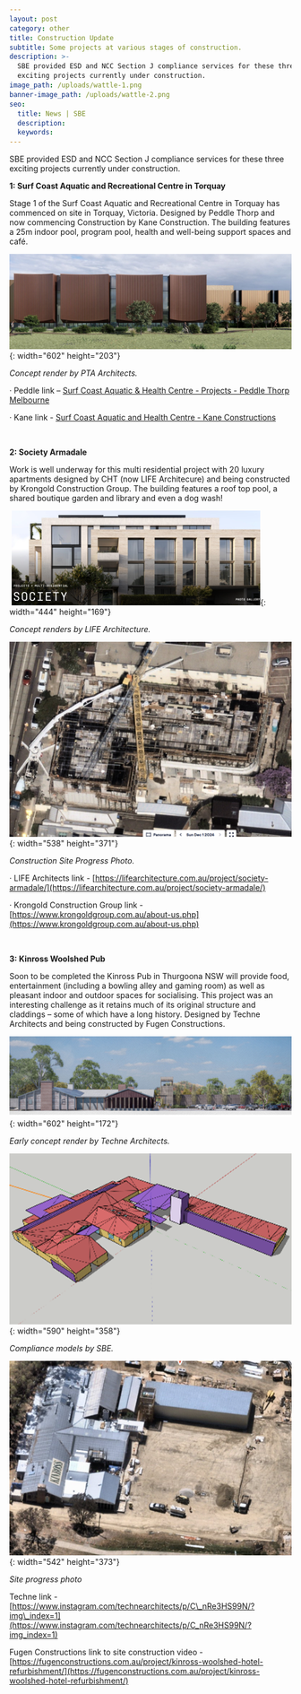 ```yaml
---
layout: post
category: other
title: Construction Update
subtitle: Some projects at various stages of construction.
description: >-
  SBE provided ESD and NCC Section J compliance services for these three
  exciting projects currently under construction.  
image_path: /uploads/wattle-1.png
banner-image_path: /uploads/wattle-2.png
seo:
  title: News | SBE
  description:
  keywords:
---
```

SBE provided ESD and NCC Section J compliance services for these three exciting projects currently under construction.

**1: Surf Coast Aquatic and Recreational Centre in Torquay**

Stage 1 of the Surf Coast Aquatic and Recreational Centre in Torquay has commenced on site in Torquay, Victoria. Designed by Peddle Thorp and now commencing Construction by Kane Construction. The building features a 25m indoor pool, program pool, health and well-being support spaces and café.

![](/uploads/scac-1.png){: width="602" height="203"}

*Concept render by PTA Architects.*

· Peddle link – [Surf Coast Aquatic & Health Centre - Projects - Peddle Thorp Melbourne](https://www.pta.com.au/projects/surf-coast-aquatic-health-centre)

· Kane link - [Surf Coast Aquatic and Health Centre - Kane Constructions](https://www.kane.com.au/project/surf-coast-aquatic-and-health-centre)

&nbsp;

**2: Society Armadale**

Work is well underway for this multi residential project with 20 luxury apartments designed by CHT (now LIFE Architecure) and being constructed by Krongold Construction Group. The building features a roof top pool, a shared boutique garden and library and even a dog wash!

&nbsp;![](/uploads/wattle-1-3.png){: width="444" height="169"}

*Concept renders by LIFE Architecture.*

![](/uploads/wattle-2-1.png){: width="538" height="371"}

*Construction Site Progress Photo.*

· LIFE Architects link - [https://lifearchitecture.com.au/project/society-armadale/](https://lifearchitecture.com.au/project/society-armadale/)

· Krongold Construction Group link - [https://www.krongoldgroup.com.au/about-us.php](https://www.krongoldgroup.com.au/about-us.php)

&nbsp;

**3: Kinross Woolshed Pub**

Soon to be completed the Kinross Pub in Thurgoona NSW will provide food, entertainment (including a bowling alley and gaming room) as well as pleasant indoor and outdoor spaces for socialising. This project was an interesting challenge as it retains much of its original structure and claddings – some of which have a long history. Designed by Techne Architects and being constructed by Fugen Constructions.

![](/uploads/kin-3.png){: width="602" height="172"}

*Early concept render by Techne Architects.*

![](/uploads/kin-1-1.png){: width="590" height="358"}

*Compliance models by SBE.*

![](/uploads/kin-2.png){: width="542" height="373"}

*Site progress photo*

Techne link - [https://www.instagram.com/technearchitects/p/C\_nRe3HS99N/?img\_index=1](https://www.instagram.com/technearchitects/p/C_nRe3HS99N/?img_index=1)

Fugen Constructions link to site construction video - [https://fugenconstructions.com.au/project/kinross-woolshed-hotel-refurbishment/](https://fugenconstructions.com.au/project/kinross-woolshed-hotel-refurbishment/)